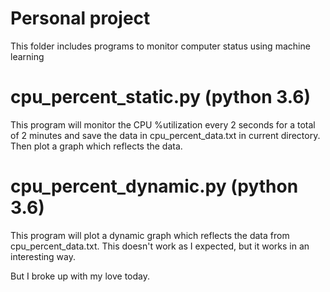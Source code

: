 # Personal project
This folder includes programs to monitor computer status using machine learning

# cpu_percent_static.py (python 3.6)
This program will monitor the CPU %utilization every 2 seconds for a total of 2 minutes and save the data in cpu_percent_data.txt in current directory. Then plot a graph which reflects the data.  

# cpu_percent_dynamic.py (python 3.6)
This program will plot a dynamic graph which reflects the data from cpu_percent_data.txt. This doesn't work as I expected, but it works in an interesting way.

But I broke up with my love today. 